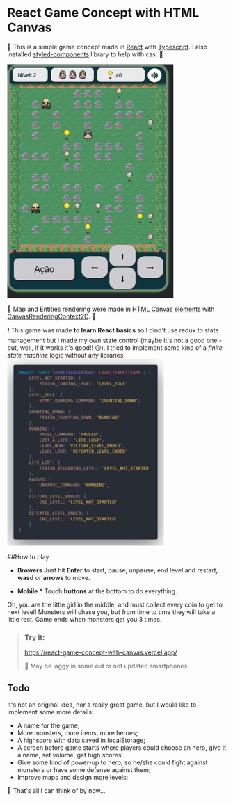 # React Game Concept with HTML Canvas

🔹 This is a simple game concept made in [React](https://github.com/facebook/react) with [Typescript](https://github.com/Microsoft/TypeScript). I also installed [styled-components](https://github.com/styled-components/styled-components) library to help with css. 🔹 

![game-screenshot](images/game-screenshot.png?raw=true)

🔸 Map and Entities rendering were made in [HTML Canvas elements](https://developer.mozilla.org/en-US/docs/Web/HTML/Element/canvas) with [CanvasRenderingContext2D](https://developer.mozilla.org/en-US/docs/Web/API/CanvasRenderingContext2D). 🔸 

❗ This game was made **to learn React basics** so I dind't use redux to state management but I made my own state control (maybe it's not a good one - but, well, if it works it's good!! 😏). I tried to implement some kind of a *finite state machine* logic without any libraries.  
![code-screenshot](images/levelTransitions-in-LevelState-file.png?raw=true)


##How to play
- **Browers** 
Just hit **Enter** to start, pause, unpause, end level and restart, **wasd** or **arrows** to move. 

- **Mobile** *
Touch **buttons** at the bottom to do everything.

Oh, you are the little girl in the middle, and must collect every coin to get to next level! Monsters will chase you, but from time to time they will take a little rest. Game ends when monsters get you 3 times.

> ### Try it:
> 
> https://react-game-concept-with-canvas.vercel.app/
>
> 🛑 May be laggy in some old or not updated smartphones

## Todo

It's not an original idea, nor a really great game, but I  would like to implement some more details:

- A name for the game;
- More monsters, more items, more heroes;
- A highscore with data saved in localStorage;
- A screen before game starts where players could choose an hero, give it a name, set volume, get high scores;
- Give some kind of power-up to hero, so he/she could fight against monsters or have some defense against them;
- Improve maps and design more levels;

🤔 That's all I can think of by now...

